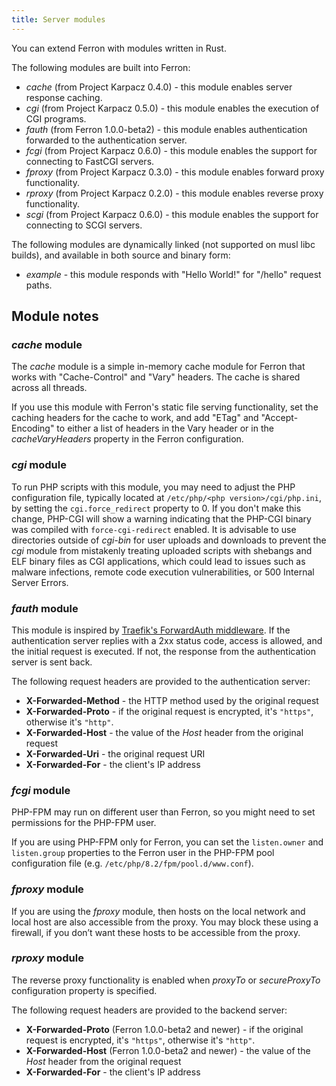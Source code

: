 ```yaml
---
title: Server modules
---
```


You can extend Ferron with modules written in Rust.

The following modules are built into Ferron:

- _cache_ (from Project Karpacz 0.4.0) - this module enables server response caching.
- _cgi_ (from Project Karpacz 0.5.0) - this module enables the execution of CGI programs.
- _fauth_ (from Ferron 1.0.0-beta2) - this module enables authentication forwarded to the authentication server.
- _fcgi_ (from Project Karpacz 0.6.0) - this module enables the support for connecting to FastCGI servers.
- _fproxy_ (from Project Karpacz 0.3.0) - this module enables forward proxy functionality.
- _rproxy_ (from Project Karpacz 0.2.0) - this module enables reverse proxy functionality.
- _scgi_ (from Project Karpacz 0.6.0) - this module enables the support for connecting to SCGI servers.

The following modules are dynamically linked (not supported on musl libc builds), and available in both source and binary form:

- _example_ - this module responds with "Hello World!" for "/hello" request paths.

## Module notes

### _cache_ module

The _cache_ module is a simple in-memory cache module for Ferron that works with "Cache-Control" and "Vary" headers. The cache is shared across all threads.

If you use this module with Ferron's static file serving functionality, set the caching headers for the cache to work, and add "ETag" and "Accept-Encoding" to either a list of headers in the Vary header or in the _cacheVaryHeaders_ property in the Ferron configuration.

### _cgi_ module

To run PHP scripts with this module, you may need to adjust the PHP configuration file, typically located at `/etc/php/<php version>/cgi/php.ini`, by setting the `cgi.force_redirect` property to 0. If you don't make this change, PHP-CGI will show a warning indicating that the PHP-CGI binary was compiled with `force-cgi-redirect` enabled. It is advisable to use directories outside of _cgi-bin_ for user uploads and downloads to prevent the _cgi_ module from mistakenly treating uploaded scripts with shebangs and ELF binary files as CGI applications, which could lead to issues such as malware infections, remote code execution vulnerabilities, or 500 Internal Server Errors.

### _fauth_ module

This module is inspired by [Traefik's ForwardAuth middleware](https://doc.traefik.io/traefik/middlewares/http/forwardauth/). If the authentication server replies with a 2xx status code, access is allowed, and the initial request is executed. If not, the response from the authentication server is sent back.

The following request headers are provided to the authentication server:

- **X-Forwarded-Method** - the HTTP method used by the original request
- **X-Forwarded-Proto** - if the original request is encrypted, it's `"https"`, otherwise it's `"http"`.
- **X-Forwarded-Host** - the value of the _Host_ header from the original request
- **X-Forwarded-Uri** - the original request URI
- **X-Forwarded-For** - the client's IP address

### _fcgi_ module

PHP-FPM may run on different user than Ferron, so you might need to set permissions for the PHP-FPM user.

If you are using PHP-FPM only for Ferron, you can set the `listen.owner` and `listen.group` properties to the Ferron user in the PHP-FPM pool configuration file (e.g. `/etc/php/8.2/fpm/pool.d/www.conf`).

### _fproxy_ module

If you are using the _fproxy_ module, then hosts on the local network and local host are also accessible from the proxy. You may block these using a firewall, if you don’t want these hosts to be accessible from the proxy.

### _rproxy_ module

The reverse proxy functionality is enabled when _proxyTo_ or _secureProxyTo_ configuration property is specified.

The following request headers are provided to the backend server:

- **X-Forwarded-Proto** (Ferron 1.0.0-beta2 and newer) - if the original request is encrypted, it's `"https"`, otherwise it's `"http"`.
- **X-Forwarded-Host** (Ferron 1.0.0-beta2 and newer) - the value of the _Host_ header from the original request
- **X-Forwarded-For** - the client's IP address

